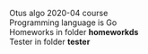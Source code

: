 Otus algo 2020-04 course<br>
Programming language is Go<br>
Homeworks in folder <strong>homeworkds</strong><br>
Tester in folder <strong>tester</strong><br>
